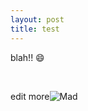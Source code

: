 ```yaml
---
layout: post
title: test
---
```

<p>blah!! 😄</p>
<br />
<p>edit more<img src="http://www.chrisfrazier.net/blog/images/emotions/emotion-12.gif" border="0" alt="Mad" /></p>